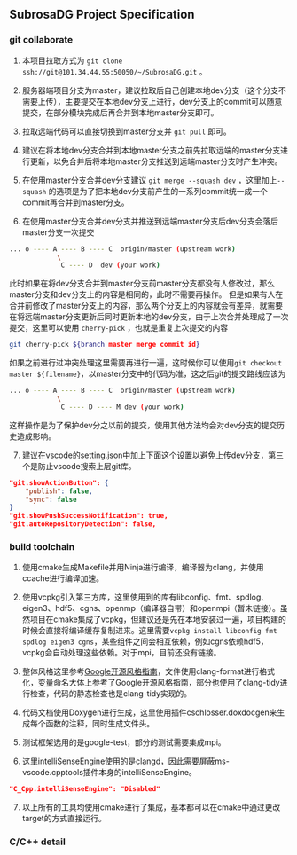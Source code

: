 ## SubrosaDG Project Specification

### git collaborate

1. 本项目拉取方式为 `git clone ssh://git@101.34.44.55:50050/~/SubrosaDG.git` 。

2. 服务器端项目分支为master，建议拉取后自己创建本地dev分支（这个分支不需要上传），主要提交在本地dev分支上进行，dev分支上的commit可以随意提交，在部分模块完成后再合并到本地master分支即可。

3. 拉取远端代码可以直接切换到master分支并 `git pull` 即可。

4. 建议在将本地dev分支合并到本地master分支之前先拉取远端的master分支进行更新，以免合并后将本地master分支推送到远端master分支时产生冲突。

5. 在使用master分支合并dev分支建议 `git merge --squash dev` ，这里加上`--squash` 的选项是为了把本地dev分支前产生的一系列commit统一成一个commit再合并到master分支。

6. 在使用master分支合并dev分支并推送到远端master分支后dev分支会落后master分支一次提交
```bash
... o ---- A ---- B ---- C  origin/master (upstream work)
            \
             C ---- D  dev (your work)
```
此时如果在将dev分支合并到master分支前master分支都没有人修改过，那么master分支和dev分支上的内容是相同的，此时不需要再操作。
但是如果有人在合并前修改了master分支上的内容，那么两个分支上的内容就会有差异，就需要在将远端master分支更新后同时更新本地的dev分支，由于上次合并处理成了一次提交，这里可以使用 `cherry-pick` ，也就是重复上次提交的内容
```bash
git cherry-pick ${branch master merge commit id}
```
如果之前进行过冲突处理这里需要再进行一遍，这时候你可以使用`git checkout master ${filename}`，以master分支中的代码为准，这之后git的提交路线应该为
```bash
... o ---- A ---- B ---- C  origin/master (upstream work)
            \
             C ---- D ---- M dev (your work)
```
这样操作是为了保护dev分之以前的提交，使用其他方法均会对dev分支的提交历史造成影响。

7. 建议在vscode的setting.json中加上下面这个设置以避免上传dev分支，第三个是防止vscode搜索上层git库。
```json
"git.showActionButton": {
    "publish": false,
    "sync": false
}
"git.showPushSuccessNotification": true,
"git.autoRepositoryDetection": false,
```

### build toolchain

1. 使用cmake生成Makefile并用Ninja进行编译，编译器为clang，并使用ccache进行编译加速。

2. 使用vcpkg引入第三方库，这里使用到的库有libconfig、fmt、spdlog、eigen3、hdf5、cgns、openmp（编译器自带）和openmpi（暂未链接）。虽然项目在cmake集成了vcpkg，但建议还是先在本地安装过一遍，项目构建的时候会直接将编译缓存复制进来。这里需要`vcpkg install libconfig fmt spdlog eigen3 cgns`，某些组件之间会相互依赖，例如cgns依赖hdf5，vcpkg会自动处理这些依赖。对于mpi，目前还没有链接。

3. 整体风格这里参考[Google开源风格指南](https://zh-google-styleguide.readthedocs.io/en/latest/google-cpp-styleguide/contents/)，文件使用clang-format进行格式化，变量命名大体上参考了Google开源风格指南，部分也使用了clang-tidy进行检查，代码的静态检查也是clang-tidy实现的。

4. 代码文档使用Doxygen进行生成，这里使用插件cschlosser.doxdocgen来生成每个函数的注释，同时生成文件头。

5. 测试框架选用的是google-test，部分的测试需要集成mpi。

6. 这里intelliSenseEngine使用的是clangd，因此需要屏蔽ms-vscode.cpptools插件本身的intelliSenseEngine。
```json
"C_Cpp.intelliSenseEngine": "Disabled"
```

7. 以上所有的工具均使用cmake进行了集成，基本都可以在cmake中通过更改target的方式直接运行。

### C/C++ detail
